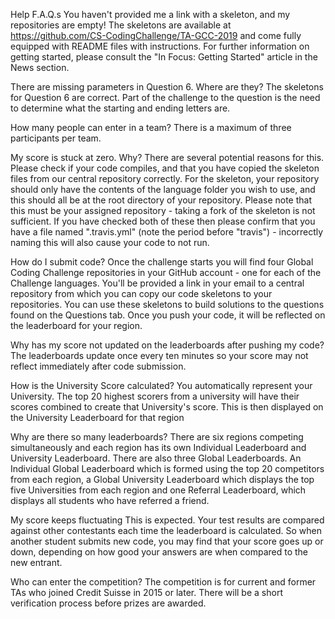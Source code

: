 Help F.A.Q.s
You haven't provided me a link with a skeleton, and my repositories are empty!
The skeletons are available at https://github.com/CS-CodingChallenge/TA-GCC-2019 and come fully equipped with README files with instructions. For further information on getting started, please consult the "In Focus: Getting Started" article in the News section.

There are missing parameters in Question 6. Where are they?
The skeletons for Question 6 are correct. Part of the challenge to the question is the need to determine what the starting and ending letters are.

How many people can enter in a team?
There is a maximum of three participants per team.

My score is stuck at zero. Why?
There are several potential reasons for this. Please check if your code compiles, and that you have copied the skeleton files from our central repository correctly. For the skeleton, your repository should only have the contents of the language folder you wish to use, and this should all be at the root directory of your repository. Please note that this must be your assigned repository - taking a fork of the skeleton is not sufficient. If you have checked both of these then please confirm that you have a file named ".travis.yml" (note the period before "travis") - incorrectly naming this will also cause your code to not run.

How do I submit code?
Once the challenge starts you will find four Global Coding Challenge repositories in your GitHub account - one for each of the Challenge languages. You'll be provided a link in your email to a central repository from which you can copy our code skeletons to your repositories. You can use these skeletons to build solutions to the questions found on the Questions tab. Once you push your code, it will be reflected on the leaderboard for your region.

Why has my score not updated on the leaderboards after pushing my code?
The leaderboards update once every ten minutes so your score may not reflect immediately after code submission.

How is the University Score calculated?
You automatically represent your University. The top 20 highest scorers from a university will have their scores combined to create that University's score. This is then displayed on the University Leaderboard for that region

Why are there so many leaderboards?
There are six regions competing simultaneously and each region has its own Individual Leaderboard and University Leaderboard. There are also three Global Leaderboards. An Individual Global Leaderboard which is formed using the top 20 competitors from each region, a Global University Leaderboard which displays the top five Universities from each region and one Referral Leaderboard, which displays all students who have referred a friend.

My score keeps fluctuating
This is expected. Your test results are compared against other contestants each time the leaderboard is calculated. So when another student submits new code, you may find that your score goes up or down, depending on how good your answers are when compared to the new entrant.

Who can enter the competition?
The competition is for current and former TAs who joined Credit Suisse in 2015 or later. There will be a short verification process before prizes are awarded.